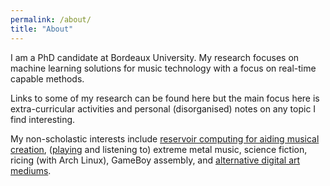 ```yaml
---
permalink: /about/
title: "About"
---
```


I am a PhD candidate at Bordeaux University. My research focuses on machine learning solutions for music technology with a focus on real-time capable methods. 

Links to some of my research can be found here but the main focus here is extra-curricular activities and personal (disorganised) notes on any topic I find interesting. 

My non-scholastic interests include [reservoir computing for aiding musical creation](https://remi-audio.com/), ([playing](https://tvanhatalo.github.io/art/) and listening to) extreme metal music, science fiction, ricing (with Arch Linux), GameBoy assembly, and [alternative digital art mediums](https://tvanhatalo.github.io/art/).